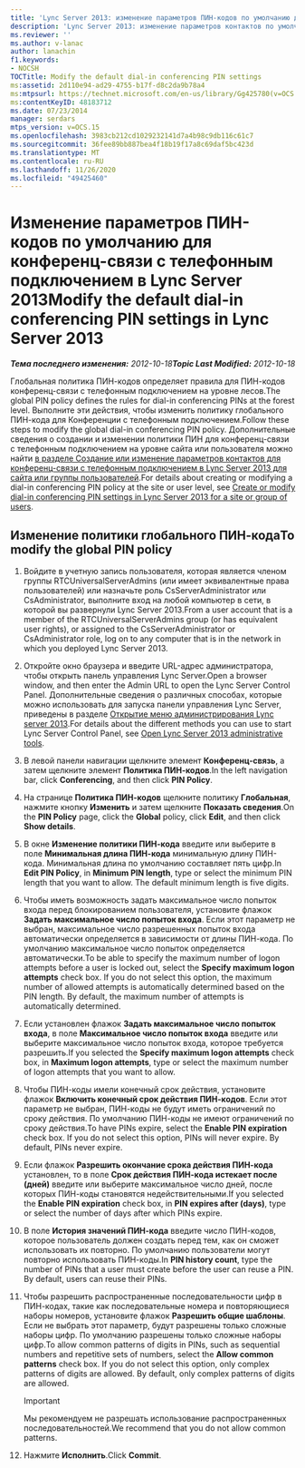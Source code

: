 ```yaml
---
title: 'Lync Server 2013: изменение параметров ПИН-кодов по умолчанию для конференц-связи с телефонным подключением'
description: 'Lync Server 2013: изменение параметров контактов по умолчанию для конференц-связи с телефонным подключением.'
ms.reviewer: ''
ms.author: v-lanac
author: lanachin
f1.keywords:
- NOCSH
TOCTitle: Modify the default dial-in conferencing PIN settings
ms:assetid: 2d110e94-ad29-4755-b17f-d8c2da9b78a4
ms:mtpsurl: https://technet.microsoft.com/en-us/library/Gg425780(v=OCS.15)
ms:contentKeyID: 48183712
ms.date: 07/23/2014
manager: serdars
mtps_version: v=OCS.15
ms.openlocfilehash: 3983cb212cd1029232141d7a4b98c9db116c61c7
ms.sourcegitcommit: 36fee89bb887bea4f18b19f17a8c69daf5bc423d
ms.translationtype: MT
ms.contentlocale: ru-RU
ms.lasthandoff: 11/26/2020
ms.locfileid: "49425460"
---
```

# <a name="modify-the-default-dial-in-conferencing-pin-settings-in-lync-server-2013"></a><span data-ttu-id="05d0b-103">Изменение параметров ПИН-кодов по умолчанию для конференц-связи с телефонным подключением в Lync Server 2013</span><span class="sxs-lookup"><span data-stu-id="05d0b-103">Modify the default dial-in conferencing PIN settings in Lync Server 2013</span></span>

<div data-xmlns="http://www.w3.org/1999/xhtml">

<div class="topic" data-xmlns="http://www.w3.org/1999/xhtml" data-msxsl="urn:schemas-microsoft-com:xslt" data-cs="https://msdn.microsoft.com/">

<div data-asp="https://msdn2.microsoft.com/asp">



</div>

<div id="mainSection">

<div id="mainBody"><span data-ttu-id="05d0b-104">

<span> </span></span><span class="sxs-lookup"><span data-stu-id="05d0b-104">

<span> </span></span></span>

<span data-ttu-id="05d0b-105">_**Тема последнего изменения:** 2012-10-18_</span><span class="sxs-lookup"><span data-stu-id="05d0b-105">_**Topic Last Modified:** 2012-10-18_</span></span>

<span data-ttu-id="05d0b-106">Глобальная политика ПИН-кодов определяет правила для ПИН-кодов конференц-связи с телефонным подключением на уровне лесов.</span><span class="sxs-lookup"><span data-stu-id="05d0b-106">The global PIN policy defines the rules for dial-in conferencing PINs at the forest level.</span></span> <span data-ttu-id="05d0b-107">Выполните эти действия, чтобы изменить политику глобального ПИН-кода для Конференции с телефонным подключением.</span><span class="sxs-lookup"><span data-stu-id="05d0b-107">Follow these steps to modify the global dial-in conferencing PIN policy.</span></span> <span data-ttu-id="05d0b-108">Дополнительные сведения о создании и изменении политики ПИН для конференц-связи с телефонным подключением на уровне сайта или пользователя можно найти [в разделе Создание или изменение параметров контактов для конференц-связи с телефонным подключением в Lync Server 2013 для сайта или группы пользователей](lync-server-2013-create-or-modify-dial-in-conferencing-pin-settings-for-a-site-or-group-of-users.md).</span><span class="sxs-lookup"><span data-stu-id="05d0b-108">For details about creating or modifying a dial-in conferencing PIN policy at the site or user level, see [Create or modify dial-in conferencing PIN settings in Lync Server 2013 for a site or group of users](lync-server-2013-create-or-modify-dial-in-conferencing-pin-settings-for-a-site-or-group-of-users.md).</span></span>

<div>

## <a name="to-modify-the-global-pin-policy"></a><span data-ttu-id="05d0b-109">Изменение политики глобального ПИН-кода</span><span class="sxs-lookup"><span data-stu-id="05d0b-109">To modify the global PIN policy</span></span>

1.  <span data-ttu-id="05d0b-110">Войдите в учетную запись пользователя, которая является членом группы RTCUniversalServerAdmins (или имеет эквивалентные права пользователей) или назначьте роль CsServerAdministrator или CsAdministrator, выполните вход на любой компьютер в сети, в которой вы развернули Lync Server 2013.</span><span class="sxs-lookup"><span data-stu-id="05d0b-110">From a user account that is a member of the RTCUniversalServerAdmins group (or has equivalent user rights), or assigned to the CsServerAdministrator or CsAdministrator role, log on to any computer that is in the network in which you deployed Lync Server 2013.</span></span>

2.  <span data-ttu-id="05d0b-111">Откройте окно браузера и введите URL-адрес администратора, чтобы открыть панель управления Lync Server.</span><span class="sxs-lookup"><span data-stu-id="05d0b-111">Open a browser window, and then enter the Admin URL to open the Lync Server Control Panel.</span></span> <span data-ttu-id="05d0b-112">Дополнительные сведения о различных способах, которые можно использовать для запуска панели управления Lync Server, приведены в разделе [Открытие меню администрирования Lync server 2013](lync-server-2013-open-lync-server-administrative-tools.md).</span><span class="sxs-lookup"><span data-stu-id="05d0b-112">For details about the different methods you can use to start Lync Server Control Panel, see [Open Lync Server 2013 administrative tools](lync-server-2013-open-lync-server-administrative-tools.md).</span></span>

3.  <span data-ttu-id="05d0b-113">В левой панели навигации щелкните элемент **Конференц-связь**, а затем щелкните элемент **Политика ПИН-кодов**.</span><span class="sxs-lookup"><span data-stu-id="05d0b-113">In the left navigation bar, click **Conferencing**, and then click **PIN Policy**.</span></span>

4.  <span data-ttu-id="05d0b-114">На странице **Политика ПИН-кодов** щелкните политику **Глобальная**, нажмите кнопку **Изменить** и затем щелкните **Показать сведения**.</span><span class="sxs-lookup"><span data-stu-id="05d0b-114">On the **PIN Policy** page, click the **Global** policy, click **Edit**, and then click **Show details**.</span></span>

5.  <span data-ttu-id="05d0b-p103">В окне **Изменение политики ПИН-кода** введите или выберите в поле **Минимальная длина ПИН-кода** минимальную длину ПИН-кода. Минимальная длина по умолчанию составляет пять цифр.</span><span class="sxs-lookup"><span data-stu-id="05d0b-p103">In **Edit PIN Policy**, in **Minimum PIN length**, type or select the minimum PIN length that you want to allow. The default minimum length is five digits.</span></span>

6.  <span data-ttu-id="05d0b-p104">Чтобы иметь возможность задать максимальное число попыток входа перед блокированием пользователя, установите флажок **Задать максимальное число попыток входа**. Если этот параметр не выбран, максимальное число разрешенных попыток входа автоматически определяется в зависимости от длины ПИН-кода. По умолчанию максимальное число попыток определяется автоматически.</span><span class="sxs-lookup"><span data-stu-id="05d0b-p104">To be able to specify the maximum number of logon attempts before a user is locked out, select the **Specify maximum logon attempts** check box. If you do not select this option, the maximum number of allowed attempts is automatically determined based on the PIN length. By default, the maximum number of attempts is automatically determined.</span></span>

7.  <span data-ttu-id="05d0b-120">Если установлен флажок **Задать максимальное число попыток входа**, в поле **Максимальное число попыток входа** введите или выберите максимальное число попыток входа, которое требуется разрешить.</span><span class="sxs-lookup"><span data-stu-id="05d0b-120">If you selected the **Specify maximum logon attempts** check box, in **Maximum logon attempts**, type or select the maximum number of logon attempts that you want to allow.</span></span>

8.  <span data-ttu-id="05d0b-p105">Чтобы ПИН-коды имели конечный срок действия, установите флажок **Включить конечный срок действия ПИН-кодов**. Если этот параметр не выбран, ПИН-коды не будут иметь ограничений по сроку действия. По умолчанию ПИН-коды не имеют ограничений по сроку действия.</span><span class="sxs-lookup"><span data-stu-id="05d0b-p105">To have PINs expire, select the **Enable PIN expiration** check box. If you do not select this option, PINs will never expire. By default, PINs never expire.</span></span>

9.  <span data-ttu-id="05d0b-124">Если флажок **Разрешить окончание срока действия ПИН-кода** установлен, то в поле **Срок действия ПИН-кода истекает после (дней)** введите или выберите максимальное число дней, после которых ПИН-коды становятся недействительными.</span><span class="sxs-lookup"><span data-stu-id="05d0b-124">If you selected the **Enable PIN expiration** check box, in **PIN expires after (days)**, type or select the number of days after which PINs expire.</span></span>

10. <span data-ttu-id="05d0b-p106">В поле **История значений ПИН-кода** введите число ПИН-кодов, которое пользователь должен создать перед тем, как он сможет использовать их повторно. По умолчанию пользователи могут повторно использовать ПИН-коды.</span><span class="sxs-lookup"><span data-stu-id="05d0b-p106">In **PIN history count**, type the number of PINs that a user must create before the user can reuse a PIN. By default, users can reuse their PINs.</span></span>

11. <span data-ttu-id="05d0b-p107">Чтобы разрешить распространенные последовательности цифр в ПИН-кодах, такие как последовательные номера и повторяющиеся наборы номеров, установите флажок **Разрешить общие шаблоны**. Если не выбрать этот параметр, будут разрешены только сложные наборы цифр. По умолчанию разрешены только сложные наборы цифр.</span><span class="sxs-lookup"><span data-stu-id="05d0b-p107">To allow common patterns of digits in PINs, such as sequential numbers and repetitive sets of numbers, select the **Allow common patterns** check box. If you do not select this option, only complex patterns of digits are allowed. By default, only complex patterns of digits are allowed.</span></span>
    
    <div>
    

    > [!IMPORTANT]  
    > <span data-ttu-id="05d0b-130">Мы рекомендуем не разрешать использование распространенных последовательностей.</span><span class="sxs-lookup"><span data-stu-id="05d0b-130">We recommend that you do not allow common patterns.</span></span>

    
    </div>

12. <span data-ttu-id="05d0b-131">Нажмите **Исполнить**.</span><span class="sxs-lookup"><span data-stu-id="05d0b-131">Click **Commit**.</span></span>

<span data-ttu-id="05d0b-132"></div>

</div>

<span> </span>

</div>

</div>

</span><span class="sxs-lookup"><span data-stu-id="05d0b-132"></div>

</div>

<span> </span>

</div>

</div>

</span></span></div>

